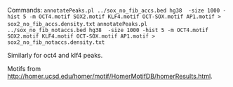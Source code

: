 Commands:
`annotatePeaks.pl ../sox_no_fib_accs.bed hg38  -size 1000 -hist 5 -m OCT4.motif SOX2.motif KLF4.motif OCT-SOX.motif AP1.motif > sox2_no_fib_accs.density.txt`
`annotatePeaks.pl ../sox_no_fib_notaccs.bed hg38  -size 1000 -hist 5 -m OCT4.motif SOX2.motif KLF4.motif OCT-SOX.motif AP1.motif > sox2_no_fib_notaccs.density.txt`

Similarly for oct4 and klf4 peaks.

Motifs from http://homer.ucsd.edu/homer/motif/HomerMotifDB/homerResults.html.
